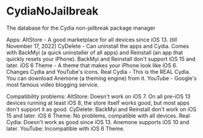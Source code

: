 # CydiaNoJailbreak
The database for the Cydia non-jailbreak package manager

Apps:
AltStore - A good marketplace for all devices since iOS 13. (till November 17, 2022)
CyDelete - Can uninstall the apps and Cydia. Comes with BackMyi (a quick uninstaller of all apps) and Reinstall (an app that quickly resets your iPhone). BackMyi and Reinstall don't support iOS 15 and later.
iOS 6 Theme - A theme that makes your iPhone look like iOS 6. Changes Cydia and YouTube's icons.
Real Cydia - This is the REAL Cydia. You can download Anemone (a theming engine) from it.
YouTube - Google's most famous video blogging service.

Compatibility problems:
AltStore: Doesn't work on iOS 7. On all pre-iOS 13 devices running at least iOS 8, the store itself works good, but most apps don't support it as good.
CyDelete: BackMyi and Reinstall don't work on iOS 15 and later.
iOS 6 Theme: No problems, compatible with all devices.
Real Cydia: Doesn't work as good since iOS 13. Anemone supports iOS 10 and later.
YouTube: Incompatible with iOS 6 Theme.
